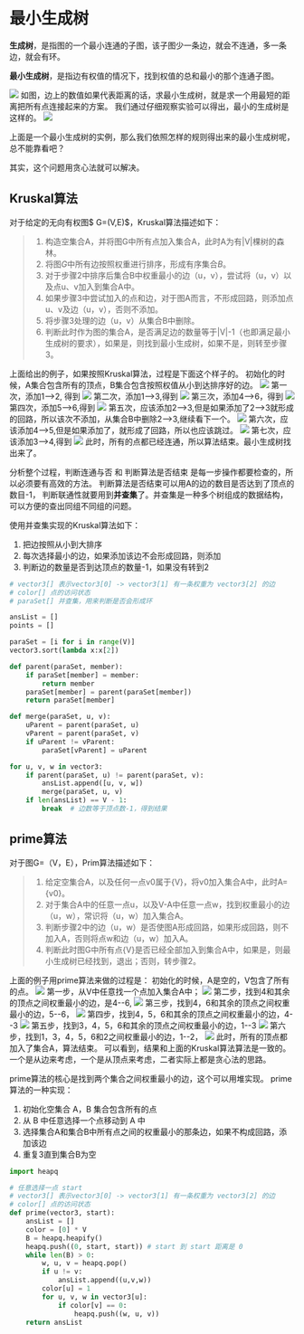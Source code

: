 # 最小生成树

**生成树**，是指图的一个最小连通的子图，该子图少一条边，就会不连通，多一条边，就会有环。

**最小生成树**，是指边有权值的情况下，找到权值的总和最小的那个连通子图。

![](2017-05-06_205228.png)
如图，边上的数值如果代表距离的话，求最小生成树，就是求一个用最短的距离把所有点连接起来的方案。 我们通过仔细观察实验可以得出，最小的生成树是这样的。
![](2017-05-06_205542.png)

上面是一个最小生成树的实例，那么我们依照怎样的规则得出来的最小生成树呢，总不能靠看吧？

其实，这个问题用贪心法就可以解决。

## Kruskal算法
对于给定的无向有权图$ G=(V,E)$，Kruskal算法描述如下：
> 1. 构造空集合A，并将图G中所有点加入集合A，此时A为有|V|棵树的森林。
> 2. 将图$G$中所有边按照权重进行排序，形成有序集合$B$。
> 3. 对于步骤2中排序后集合B中权重最小的边（u，v），尝试将（u，v）以及点u、v加入到集合A中。
> 4. 如果步骤3中尝试加入的点和边，对于图A而言，不形成回路，则添加点u、v及边（u，v），否则不添加。
> 5. 将步骤3处理的边（u，v）从集合B中删除。
> 6. 判断此时作为图的集合A，是否满足边的数量等于|V|-1（也即满足最小生成树的要求），如果是，则找到最小生成树，如果不是，则转至步骤3。

上面给出的例子，如果按照Kruskal算法，过程是下面这个样子的。
初始化的时候，A集合包含所有的顶点，B集合包含按照权值从小到达排序好的边。
![](2017-05-06_213033.png)
第一次，添加1-->2, 得到
![](2017-05-06_213448.png)
第二次，添加1-->3,得到
![](2017-05-06_213627.png)
第三次，添加4-->6，得到
![](2017-05-06_213729.png)
第四次，添加5-->6,得到
![](2017-05-06_213957.png)
第五次，应该添加2-->3,但是如果添加了2-->3就形成的回路，所以该次不添加，从集合B中删除2-->3,继续看下一个。
![](2017-05-06_214218.png)
第六次，应该添加4-->5,但是如果添加了，就形成了回路，所以也应该跳过。
![](2017-05-06_214327.png)
第七次，应该添加3-->4,得到
![](2017-05-06_214435.png)
此时，所有的点都已经连通，所以算法结束。最小生成树找出来了。

分析整个过程，判断连通与否 和 判断算法是否结束 是每一步操作都要检查的，所以必须要有高效的方法。 判断算法是否结束可以用A的边的数目是否达到了顶点的数目-1， 判断联通性就要用到**并查集**了。并查集是一种多个树组成的数据结构，可以方便的查出同组不同组的问题。

使用并查集实现的Kruskal算法如下：

1. 把边按照从小到大排序
2. 每次选择最小的边，如果添加该边不会形成回路，则添加
3. 判断边的数量是否到达顶点的数量-1，如果没有转到2

```python
# vector3[] 表示vector3[0] -> vector3[1] 有一条权重为 vector3[2] 的边
# color[] 点的访问状态
# paraSet[] 并查集，用来判断是否会形成环

ansList = []
points = []

paraSet = [i for i in range(V)]
vector3.sort(lambda x:x[2])

def parent(paraSet, member):
    if paraSet[member] = member:
        return member
    paraSet[member] = parent(paraSet[member])
    return paraSet[member]

def merge(paraSet, u, v):
    uParent = parent(paraSet, u)
    vParent = parent(paraSet, v)
    if uParent != vParent:
        paraSet[vParent] = uParent

for u, v, w in vector3:
    if parent(paraSet, u) != parent(paraSet, v):
        ansList.append([u, v, w])
        merge(paraSet, u, v)
    if len(ansList) == V - 1:
        break  # 边数等于顶点数-1，得到结果
```

## prime算法
对于图G=（V，E），Prim算法描述如下：
> 1. 给定空集合A，以及任何一点v0属于{V}，将v0加入集合A中，此时A={v0}。
> 2. 对于集合A中的任意一点u，以及V-A中任意一点w，找到权重最小的边（u，w），常识将（u，w）加入集合A。
> 3. 判断步骤2中的边（u，w）是否使图A形成回路，如果形成回路，则不加入A，否则将点w和边（u，w）加入A。
> 4. 判断此时图G中所有点{V}是否已经全部加入到集合A中，如果是，则最小生成树已经找到，退出；否则，转步骤2。

上面的例子用prime算法来做的过程是：
初始化的时候，A是空的，V包含了所有的点。
![](2017-05-06_215824.png)
第一步，从V中任意找一个点加入集合A中；
![](2017-05-06_215906.png)
第二步，找到4和其余的顶点之间权重最小的边，是4--6,
![](2017-05-06_220107.png)
第三步，找到4，6和其余的顶点之间权重最小的边，5--6，
![](2017-05-06_220243.png)
第四步，找到4，5，6和其余的顶点之间权重最小的边，4--3
![](2017-05-06_220357.png)
第五步，找到3，4，5，6和其余的顶点之间权重最小的边，1--3
![](2017-05-06_221817.png)
第六步，找到1，3，4，5，6和2之间权重最小的边，1--2，
![](2017-05-06_222318.png)
此时，所有的顶点都加入了集合A，算法结束。
可以看到，结果和上面的Kruskal算法算法是一致的。一个是从边来考虑，一个是从顶点来考虑，二者实际上都是贪心法的思路。

prime算法的核心是找到两个集合之间权重最小的边，这个可以用堆实现。
prime算法的一种实现：

1. 初始化空集合 A，B 集合包含所有的点
2. 从 B 中任意选择一个点移动到 A 中
3. 选择集合A和集合B中所有点之间的权重最小的那条边，如果不构成回路，添加该边
4. 重复3直到集合B为空

```python
import heapq

# 任意选择一点 start
# vector3[] 表示vector3[0] -> vector3[1] 有一条权重为 vector3[2] 的边
# color[] 点的访问状态
def prime(vector3, start):
    ansList = []
    color = [0] * V
    B = heapq.heapify()
    heapq.push((0, start, start)) # start 到 start 距离是 0
    while len(B) > 0:
        w, u, v = heapq.pop()
        if u != v:
            ansList.append((u,v,w))
        color[u] = 1
        for u, v, w in vector3[u]:
            if color[v] == 0:
                heapq.push((w, u, v))
    return ansList
```
